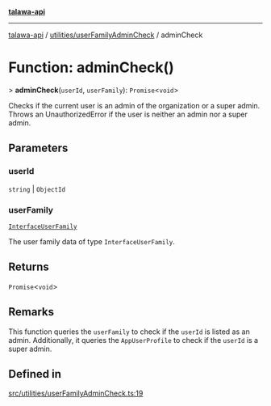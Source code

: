 [**talawa-api**](../../../README.md)

***

[talawa-api](../../../modules.md) / [utilities/userFamilyAdminCheck](../README.md) / adminCheck

# Function: adminCheck()

\> **adminCheck**(`userId`, `userFamily`): `Promise`\<`void`\>

Checks if the current user is an admin of the organization or a super admin.
Throws an UnauthorizedError if the user is neither an admin nor a super admin.

## Parameters

### userId

`string` | `ObjectId`

### userFamily

[`InterfaceUserFamily`](../../../models/userFamily/interfaces/InterfaceUserFamily.md)

The user family data of type `InterfaceUserFamily`.

## Returns

`Promise`\<`void`\>

## Remarks

This function queries the `userFamily` to check if the `userId` is listed as an admin.
Additionally, it queries the `AppUserProfile` to check if the `userId` is a super admin.

## Defined in

[src/utilities/userFamilyAdminCheck.ts:19](https://github.com/PalisadoesFoundation/talawa-api/blob/832d310bae30bd8cb45fb1b44f62dd776dccc52f/src/utilities/userFamilyAdminCheck.ts#L19)
